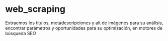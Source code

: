 # web_scraping
Extraemos los títulos, metadescripciones y alt de imágenes para su análisis, encontrar parámetros y oportunidades para su optimización, en motores de búsqueda SEO
